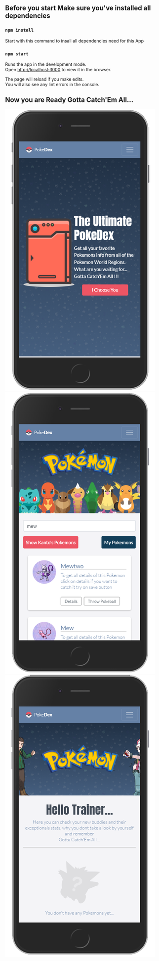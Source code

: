 
## Before you start Make sure you've installed all dependencies

### `npm install`

Start with this command to insall all dependencies need for this App




### `npm start`

Runs the app in the development mode.<br>
Open [http://localhost:3000](http://localhost:3000) to view it in the browser.

The page will reload if you make edits.<br>
You will also see any lint errors in the console.

## Now you are  Ready Gotta Catch'Em All...

![home-layout](https://github.com/MarioNaad/Pokedex-with-React.js-and-Redux/blob/master/readme-files/home.png?raw=true) 
![search-layout](https://github.com/MarioNaad/Pokedex-with-React.js-and-Redux/blob/master/readme-files/search.png?raw=true)
![trainer-layout](https://github.com/MarioNaad/Pokedex-with-React.js-and-Redux/blob/master/readme-files/trainer.png?raw=true)
